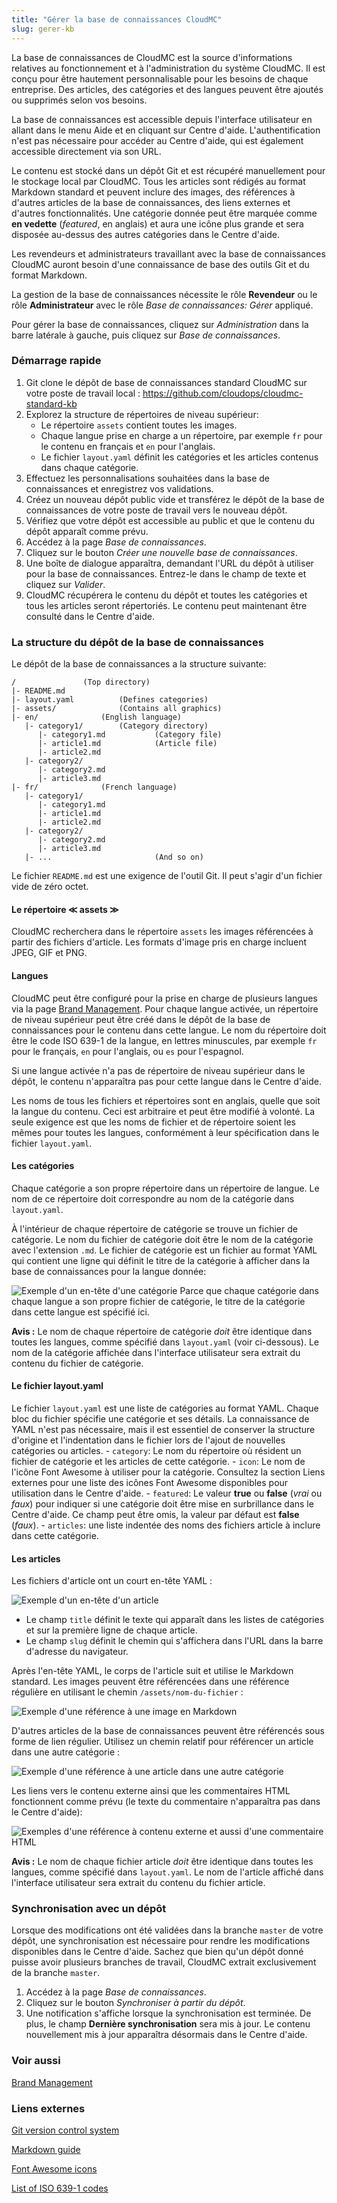 ```yaml
---
title: "Gérer la base de connaissances CloudMC"
slug: gerer-kb
---
```



<!-- Need to add information about inheritance and branding. -->

La base de connaissances de CloudMC est la source d'informations relatives au fonctionnement et à l'administration du système CloudMC. Il est conçu pour être hautement personnalisable pour les besoins de chaque entreprise. Des articles, des catégories et des langues peuvent être ajoutés ou supprimés selon vos besoins.

La base de connaissances est accessible depuis l'interface utilisateur en allant dans le menu Aide et en cliquant sur Centre d'aide. L'authentification n'est pas nécessaire pour accéder au Centre d'aide, qui est également accessible directement via son URL.

Le contenu est stocké dans un dépôt Git et est récupéré manuellement pour le stockage local par CloudMC. Tous les articles sont rédigés au format Markdown standard et peuvent inclure des images, des références à d'autres articles de la base de connaissances, des liens externes et d'autres fonctionnalités. Une catégorie donnée peut être marquée comme **en vedette** (*featured*, en anglais) et aura une icône plus grande et sera disposée au-dessus des autres catégories dans le Centre d'aide.

Les revendeurs et administrateurs travaillant avec la base de connaissances CloudMC auront besoin d'une connaissance de base des outils Git et du format Markdown.

La gestion de la base de connaissances nécessite le rôle **Revendeur** ou le rôle **Administrateur** avec le rôle *Base de connaissances: Gérer* appliqué.

Pour gérer la base de connaissances, cliquez sur *Administration* dans la barre latérale à gauche, puis cliquez sur *Base de connaissances*.

### Démarrage rapide

1. Git clone le dépôt de base de connaissances standard CloudMC sur votre poste de travail local :  https://github.com/cloudops/cloudmc-standard-kb <!-- Rephrase this in v2 -->
1. Explorez la structure de répertoires de niveau supérieur:
    - Le répertoire `assets` contient toutes les images.
    - Chaque langue prise en charge a un répertoire, par exemple `fr` pour le contenu en français et `en` pour l'anglais.
    - Le fichier `layout.yaml` définit les catégories et les articles contenus dans chaque catégorie.
1. Effectuez les personnalisations souhaitées dans la base de connaissances et enregistrez vos validations.
1. Créez un nouveau dépôt public vide et transférez le dépôt de la base de connaissances de votre poste de travail vers le nouveau dépôt.
1. Vérifiez que votre dépôt est accessible au public et que le contenu du dépôt apparaît comme prévu.
1. Accédez à la page *Base de connaissances*.
1. Cliquez sur le bouton *Créer une nouvelle base de connaissances*.
1. Une boîte de dialogue apparaîtra, demandant l'URL du dépôt à utiliser pour la base de connaissances. Entrez-le dans le champ de texte et cliquez sur *Valider*.
1. CloudMC récupérera le contenu du dépôt et toutes les catégories et tous les articles seront répertoriés. Le contenu peut maintenant être consulté dans le Centre d'aide.

### La structure du dépôt de la base de connaissances

Le dépôt de la base de connaissances a la structure suivante:

```
/				(Top directory)
|- README.md
|- layout.yaml  		(Defines categories)
|- assets/  			(Contains all graphics)
|- en/				(English language)
   |- category1/		(Category directory)
      |- category1.md	        (Category file)
      |- article1.md	        (Article file)
      |- article2.md
   |- category2/		
      |- category2.md
      |- article3.md
|- fr/				(French language)
   |- category1/
      |- category1.md
      |- article1.md
      |- article2.md
   |- category2/
      |- category2.md
      |- article3.md
   |- ...                       (And so on)
```

Le fichier `README.md` est une exigence de l'outil Git. Il peut s'agir d'un fichier vide de zéro octet.

#### Le répertoire ≪ assets ≫

CloudMC recherchera dans le répertoire `assets` les images référencées à partir des fichiers d'article. Les formats d'image pris en charge incluent JPEG, GIF et PNG.

#### Langues

CloudMC peut être configuré pour la prise en charge de plusieurs langues via la page [Brand Management](../administration/brand.md). Pour chaque langue activée, un répertoire de niveau supérieur peut être créé dans le dépôt de la base de connaissances pour le contenu dans cette langue. Le nom du répertoire doit être le code ISO 639-1 de la langue, en lettres minuscules, par exemple `fr` pour le français, `en` pour l'anglais, ou `es` pour l'espagnol.

Si une langue activée n'a pas de répertoire de niveau supérieur dans le dépôt, le contenu n'apparaîtra pas pour cette langue dans le Centre d'aide.

Les noms de tous les fichiers et répertoires sont en anglais, quelle que soit la langue du contenu. Ceci est arbitraire et peut être modifié à volonté. La seule exigence est que les noms de fichier et de répertoire soient les mêmes pour toutes les langues, conformément à leur spécification dans le fichier `layout.yaml`.

#### Les catégories

Chaque catégorie a son propre répertoire dans un répertoire de langue. Le nom de ce répertoire doit correspondre au nom de la catégorie dans `layout.yaml`.

À l'intérieur de chaque répertoire de catégorie se trouve un fichier de catégorie. Le nom du fichier de catégorie doit être le nom de la catégorie avec l'extension `.md`. Le fichier de catégorie est un fichier au format YAML qui contient une ligne qui définit le titre de la catégorie à afficher dans la base de connaissances pour la langue donnée:

![Exemple d'un en-tête d'une catégorie](../../assets/manage-kb-1.png)
Parce que chaque catégorie dans chaque langue a son propre fichier de catégorie, le titre de la catégorie dans cette langue est spécifié ici.

**Avis :** Le nom de chaque répertoire de catégorie *doit* être identique dans toutes les langues, comme spécifié dans `layout.yaml` (voir ci-dessous). Le nom de la catégorie affichée dans l'interface utilisateur sera extrait du contenu du fichier de catégorie.

#### Le fichier layout.yaml

Le fichier `layout.yaml` est une liste de catégories au format YAML. Chaque bloc du fichier spécifie une catégorie et ses détails. La connaissance de YAML n'est pas nécessaire, mais il est essentiel de conserver la structure d'origine et l'indentation dans le fichier lors de l'ajout de nouvelles catégories ou articles.
    - `category`: Le nom du répertoire où résident un fichier de catégorie et les articles de cette catégorie.
    - `icon`: Le nom de l'icône Font Awesome à utiliser pour la catégorie. Consultez la section Liens externes pour une liste des icônes Font Awesome disponibles pour utilisation dans le Centre d'aide.
    - `featured`: Le valeur **true** ou **false** (*vrai* ou *faux*) pour indiquer si une catégorie doit être mise en surbrillance dans le Centre d'aide. Ce champ peut être omis, la valeur par défaut est **false** (*faux*).
    - `articles`: une liste indentée des noms des fichiers article à inclure dans cette catégorie.

#### Les articles

Les fichiers d'article ont un court en-tête YAML :

![Exemple d'un en-tête d'un article](../../assets/manage-kb-2.png)

   - Le champ `title` définit le texte qui apparaît dans les listes de catégories et sur la première ligne de chaque article.
   - Le champ `slug` définit le chemin qui s'affichera dans l'URL dans la barre d'adresse du navigateur.

Après l'en-tête YAML, le corps de l'article suit et utilise le Markdown standard. Les images peuvent être référencées dans une référence régulière en utilisant le chemin `/assets/nom-du-fichier` :

![Exemple d'une référence à une image en Markdown](../../assets/manage-kb-3.png)

D'autres articles de la base de connaissances peuvent être référencés sous forme de lien régulier. Utilisez un chemin relatif pour référencer un article dans une autre catégorie :

![Exemple d'une référence à une article dans une autre catégorie](../../assets/manage-kb-4.png)

Les liens vers le contenu externe ainsi que les commentaires HTML fonctionnent comme prévu (le texte du commentaire n'apparaîtra pas dans le Centre d'aide):

![Exemples d'une référence à contenu externe et aussi d'une commentaire HTML](../../assets/manage-kb-5.png)

**Avis :** Le nom de chaque fichier article *doit* être identique dans toutes les langues, comme spécifié dans `layout.yaml`. Le nom de l'article affiché dans l'interface utilisateur sera extrait du contenu du fichier article.

### Synchronisation avec un dépôt

Lorsque des modifications ont été validées dans la branche `master` de votre dépôt, une synchronisation est nécessaire pour rendre les modifications disponibles dans le Centre d'aide. Sachez que bien qu'un dépôt donné puisse avoir plusieurs branches de travail, CloudMC extrait exclusivement de la branche `master`.

1. Accédez à la page *Base de connaissances*.
1. Cliquez sur le bouton *Synchroniser à partir du dépôt*.
1. Une notification s'affiche lorsque la synchronisation est terminée. De plus, le champ **Dernière synchronisation** sera mis à jour. Le contenu nouvellement mis à jour apparaîtra désormais dans le Centre d'aide.

### Voir aussi

[Brand Management](../administration/branding.md)

### Liens externes

[Git version control system](https://git-scm.com/)

[Markdown guide](https://www.markdownguide.org/)

[Font Awesome icons](https://fontawesome.com/v4.7.0/icons/)

[List of ISO 639-1 codes](https://en.wikipedia.org/wiki/List_of_ISO_639-1_codes)
